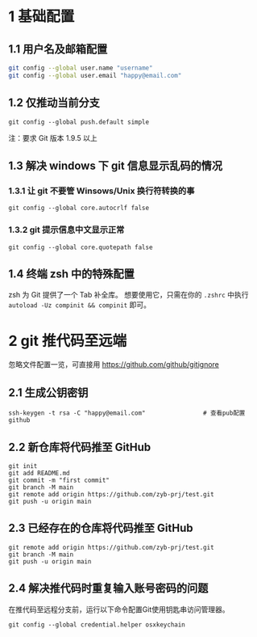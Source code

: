 # 1 基础配置
## 1.1 用户名及邮箱配置
```bash
git config --global user.name "username"
git config --global user.email "happy@email.com"
```
## 1.2 仅推动当前分支
```shell
git config --global push.default simple
```
注：要求 Git 版本 1.9.5 以上
## 1.3 解决 windows 下 git 信息显示乱码的情况
### 1.3.1 让 git 不要管 Winsows/Unix 换行符转换的事
```shell
git config --global core.autocrlf false
```
### 1.3.2 git 提示信息中文显示正常
```
git config --global core.quotepath false
```
## 1.4 终端 zsh 中的特殊配置
zsh 为 Git 提供了一个 Tab 补全库。 想要使用它，只需在你的 `.zshrc` 中执行 `autoload -Uz compinit && compinit` 即可。
# 2 git 推代码至远端
忽略文件配置一览，可直接用 https://github.com/github/gitignore
## 2.1 生成公钥密钥
```shell
ssh-keygen -t rsa -C "happy@email.com"		          # 查看pub配置github
```
## 2.2 新仓库将代码推至 GitHub
```shell
git init
git add README.md
git commit -m "first commit"
git branch -M main
git remote add origin https://github.com/zyb-prj/test.git
git push -u origin main
```
## 2.3 已经存在的仓库将代码推至 GitHub
```shell
git remote add origin https://github.com/zyb-prj/test.git
git branch -M main
git push -u origin main
```
## 2.4 解决推代码时重复输入账号密码的问题
在推代码至远程分支前，运行以下命令配置Git使用钥匙串访问管理器。
```shell
git config --global credential.helper osxkeychain
```
